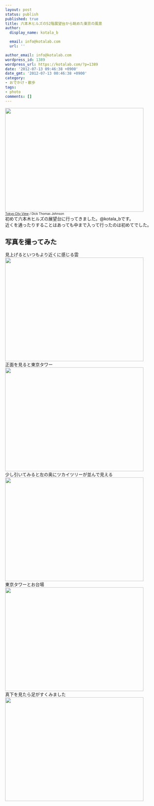 ```yaml
---
layout: post
status: publish
published: true
title: 六本木ヒルズの52階展望台から眺めた東京の風景
author:
  display_name: kotala_b

  email: info@kotalab.com
  url: ''

author_email: info@kotalab.com
wordpress_id: 1389
wordpress_url: https://kotalab.com/?p=1389
date: '2012-07-13 09:46:38 +0900'
date_gmt: '2012-07-13 00:46:38 +0900'
category:
- おでかけ・散歩
tags:
- photo
comments: []
---
```

<p><a href="https://kotalab.com/wp-content/uploads/hills_120712_05.jpg"><img src="https://kotalab.com/wp-content/uploads/hills_120712_05.jpg" alt="" title="hills_120712_05" width="448" height="336" class="alignnone size-full wp-image-1396" /></a><br />
<span style="font-size:10px;"><a href="http://www.flickr.com/photos/31029865@N06/6806490153/" target="_blank">Tokyo City View</a> / Dick Thomas Johnson</span><br />
初めて六本木ヒルズの展望台に行ってきました。@kotala_bです。<br />
近くを通ったりすることはあっても中まで入って行ったのは初めてでした。<br />
<!--more--></p>
<h2>写真を撮ってみた</h2>
<p>見上げるといつもより近くに感じる雲<br />
<a href="https://kotalab.com/wp-content/uploads/hills_120712_02.jpg"><img src="https://kotalab.com/wp-content/uploads/hills_120712_02.jpg" alt="" title="hills_120712_02" width="448" height="336" class="alignnone size-full wp-image-1393" /></a><br />
正面を見ると東京タワー<br />
<a href="https://kotalab.com/wp-content/uploads/hills_120712_03.jpg"><img src="https://kotalab.com/wp-content/uploads/hills_120712_03.jpg" alt="" title="hills_120712_03" width="448" height="336" class="alignnone size-full wp-image-1394" /></a><br />
少し引いてみると左の奥にツカイツリーが並んで見える<br />
<a href="https://kotalab.com/wp-content/uploads/hills_120712.jpg"><img src="https://kotalab.com/wp-content/uploads/hills_120712.jpg" alt="" title="hills_120712" width="448" height="336" class="alignnone size-full wp-image-1391" /></a><br />
東京タワーとお台場<br />
<a href="https://kotalab.com/wp-content/uploads/hills_120712_01.jpg"><img src="https://kotalab.com/wp-content/uploads/hills_120712_01.jpg" alt="" title="hills_120712_01" width="448" height="336" class="alignnone size-full wp-image-1392" /></a><br />
真下を見たら足がすくみました<br />
<a href="https://kotalab.com/wp-content/uploads/hills_120712_04.jpg"><img src="https://kotalab.com/wp-content/uploads/hills_120712_04.jpg" alt="" title="hills_120712_04" width="448" height="336" class="alignnone size-full wp-image-1395" /></a></p>
